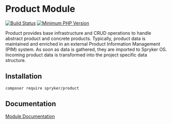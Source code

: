 # Product Module
[![Build Status](https://travis-ci.org/spryker/product.svg)](https://travis-ci.org/spryker/product)
[![Minimum PHP Version](https://img.shields.io/badge/php-%3E%3D%207.2-8892BF.svg)](https://php.net/)

Product provides base infrastructure and CRUD operations to handle abstract product and concrete products. Typically, product data is maintained and enriched in an external Product Information Management (PIM) system. As soon as data is gathered, they are imported to Spryker OS. Incoming product data is transformed into the project specific data structure.

## Installation

```
composer require spryker/product
```

## Documentation

[Module Documentation](https://academy.spryker.com/developing_with_spryker/module_guide/products/product/product.html)
